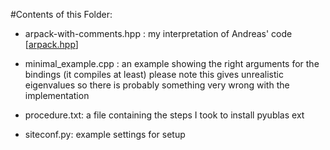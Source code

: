 #Contents of this Folder:

* arpack-with-comments.hpp : my interpretation of Andreas' code \[[arpack.hpp](https://github.com/inducer/arpack/blob/master/CPLUSPLUS/arpack.hpp)\]

* minimal_example.cpp : an example showing the right arguments for the bindings (it compiles at least) please note
this gives unrealistic eigenvalues so there is probably something very wrong with the implementation

* procedure.txt: a file containing the steps I took to install pyublas ext

* siteconf.py: example settings for setup
